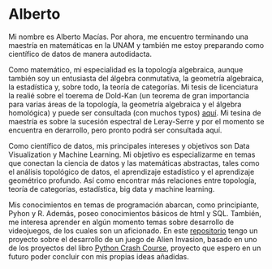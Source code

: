 # Alberto

Mi nombre es Alberto Macías. Por ahora, me encuentro terminando una maestría en matemáticas en la UNAM y también me estoy preparando como científico de datos de manera autodidacta. 

Como matemático, mi especialidad es la topología algebraica, aunque también soy un entusiasta del álgebra conmutativa, la geometría algebraica, la estadística y, sobre todo, la teoría de categorías. Mi tesis de licenciatura la realié sobre el toerema de Dold-Kan (un teorema de gran importancia para varias áreas de la topología, la geometría algebraica y el álgebra homológica) y puede ser consultada (con muchos typos) [aquí](http://132.248.9.195/ptd2019/agosto/0793372/Index.html). Mi tesina de maestría es sobre la sucesión espectral de Leray-Serre y por el momento se encuentra en derarrollo, pero pronto podrá ser consultada aquí.

Como científico de datos, mis principales intereses y objetivos son Data Visualization y Machine Learning. Mi objetivo es especializarme en temas que conectan la ciencia de datos y las matemáticas abstractas, tales como el análisis topológico de datos, el aprendizaje estadístico y el aprendizaje geométrico profundo. Así como encontrar más relaciones entre topología, teoría de categorías, estadística, big data y machine learning.

Mis conocimientos en temas de programación abarcan, como principiante, Pyhon y R. Además, poseo conocimientos básicos de html y SQL. También, me interesa aprender en algún momento temas sobre desarrollo de videojuegos, de los cuales son un aficionado. En este [repositorio](https://github.com/albert2828/allien_invasion) tengo un proyecto sobre el desarrollo de un juego de Alien Invasion, basado en uno de los proyectos del libro [Python Crash Course](https://nostarch.com/pythoncrashcourse2e), proyecto que espero en un futuro poder concluir con mis propias ideas añadidas.
